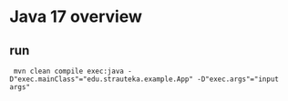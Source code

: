 # Java 17 overview 

## run 
` mvn clean compile exec:java -D"exec.mainClass"="edu.strauteka.example.App" -D"exec.args"="input args"`

